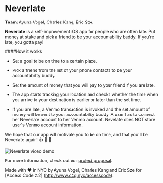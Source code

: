# Neverlate


**Team**: Ayuna Vogel, Charles Kang, Eric Sze.


**Neverlate** is a self-improvement iOS app for people who are often late. Put money at stake and pick a friend to be your accountability buddy. If you’re late, you gotta pay!  


####How it works

* Set a goal to be on time to a certain place.

* Pick a friend from the list of your phone contacts to be your accountability buddy.

* Set the amount of money that you will pay to your friend if you are late.

* The app starts tracking your location and checks whether the time when you arrive to your destination is earlier or later than the set time.

* If you are late, a Venmo transaction is invoked and the set amount of money will be sent to your accountability buddy. A user has to connect her Neverlate account to her Venmo account. Nevelate does NOT store user's Venmo account information.

We hope that our app will motivate you to be on time, and that you'll be Neverlate again! 👍 👏 🎉

![Neverlate video demo](https://github.com/ayunav/Neverlate/blob/master/NeverlateDemo.gif)

For more information, check out our [project proposal](https://github.com/ayunav/NeverLateApp/blob/master/NeverLateProjectProposal.md).


Made with ♥ ️in NYC by Ayuna Vogel, Charles Kang and Eric Sze for [Access Code 2.2] (http://www.c4q.nyc/accesscode).
